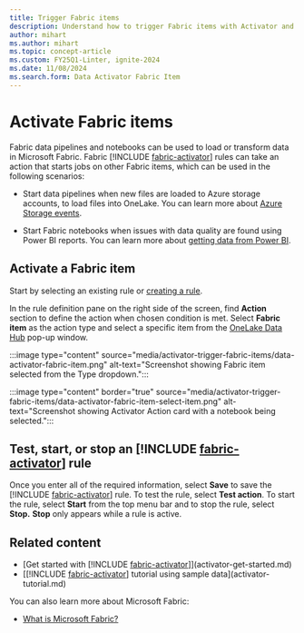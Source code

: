 ```yaml
---
title: Trigger Fabric items
description: Understand how to trigger Fabric items with Activator and automate data loading and transformation processes.
author: mihart
ms.author: mihart
ms.topic: concept-article
ms.custom: FY25Q1-Linter, ignite-2024
ms.date: 11/08/2024
ms.search.form: Data Activator Fabric Item
---
```


# Activate Fabric items

Fabric data pipelines and notebooks can be used to load or transform data in Microsoft Fabric. Fabric [!INCLUDE [fabric-activator](../includes/fabric-activator.md)] rules can take an action that starts jobs on other Fabric items, which can be used in the following scenarios:

* Start data pipelines when new files are loaded to Azure storage accounts, to load files into OneLake. You can learn more about [Azure Storage events](/azure/storage/blobs/storage-blob-event-overview).

* Start Fabric notebooks when issues with data quality are found using Power BI reports. You can learn more about [getting data from Power BI](activator-get-data-power-bi.md).

## Activate a Fabric item

Start by selecting an existing rule or [creating a rule](activator-create-activators.md).

In the rule definition pane on the right side of the screen, find **Action** section to define the action when chosen condition is met. Select **Fabric item** as the action type and select a specific item from the [OneLake Data Hub](/fabric/get-started/onelake-data-hub) pop-up window.

:::image type="content" source="media/activator-trigger-fabric-items/data-activator-fabric-item.png" alt-text="Screenshot showing Fabric item selected from the Type dropdown.":::

:::image type="content" border="true" source="media/activator-trigger-fabric-items/data-activator-fabric-item-select-item.png" alt-text="Screenshot showing Activator Action card with a notebook being selected.":::

## Test, start, or stop an [!INCLUDE [fabric-activator](../includes/fabric-activator.md)] rule

Once you enter all of the required information, select **Save** to save the [!INCLUDE [fabric-activator](../includes/fabric-activator.md)] rule. To test the rule, select **Test action**. To start the rule, select **Start** from the top menu bar and to stop the rule, select **Stop.** **Stop** only appears while a rule is active.  

## Related content

* [Get started with [!INCLUDE [fabric-activator](../includes/fabric-activator.md)]](activator-get-started.md)
* [[!INCLUDE [fabric-activator](../includes/fabric-activator.md)] tutorial using sample data](activator-tutorial.md)

You can also learn more about Microsoft Fabric:

* [What is Microsoft Fabric?](../../fundamentals/microsoft-fabric-overview.md)
